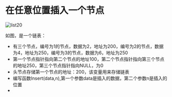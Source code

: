 # 在任意位置插入一个节点



![list20](/Users/guanjin/Documents/cppProject/LeetCodeNote/pic/链表/list21.png)



如图，是一个链表：

- 有三个节点，编号为1的节点，数据为2，地址为200，编号为2的节点，数据为4，地址为250，编号为3的节点，数据为6，地址为250
- 第一个节点指针指向第二个节点的地址100，第二个节点指针指向第三个节点的地址250，第三个节点指针指向NULL，为0
- 头节点存储第一个节点的地址：200，该变量用来存储链表
- 编写函数Insert(data,n),第一个参数data是插入的数据，第二个参数n是插入的位置
- 